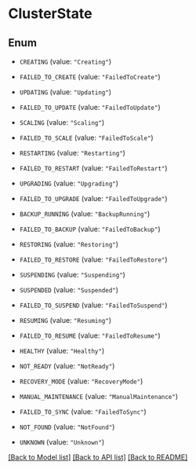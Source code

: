 # ClusterState

## Enum


* `CREATING` (value: `"Creating"`)

* `FAILED_TO_CREATE` (value: `"FailedToCreate"`)

* `UPDATING` (value: `"Updating"`)

* `FAILED_TO_UPDATE` (value: `"FailedToUpdate"`)

* `SCALING` (value: `"Scaling"`)

* `FAILED_TO_SCALE` (value: `"FailedToScale"`)

* `RESTARTING` (value: `"Restarting"`)

* `FAILED_TO_RESTART` (value: `"FailedToRestart"`)

* `UPGRADING` (value: `"Upgrading"`)

* `FAILED_TO_UPGRADE` (value: `"FailedToUpgrade"`)

* `BACKUP_RUNNING` (value: `"BackupRunning"`)

* `FAILED_TO_BACKUP` (value: `"FailedToBackup"`)

* `RESTORING` (value: `"Restoring"`)

* `FAILED_TO_RESTORE` (value: `"FailedToRestore"`)

* `SUSPENDING` (value: `"Suspending"`)

* `SUSPENDED` (value: `"Suspended"`)

* `FAILED_TO_SUSPEND` (value: `"FailedToSuspend"`)

* `RESUMING` (value: `"Resuming"`)

* `FAILED_TO_RESUME` (value: `"FailedToResume"`)

* `HEALTHY` (value: `"Healthy"`)

* `NOT_READY` (value: `"NotReady"`)

* `RECOVERY_MODE` (value: `"RecoveryMode"`)

* `MANUAL_MAINTENANCE` (value: `"ManualMaintenance"`)

* `FAILED_TO_SYNC` (value: `"FailedToSync"`)

* `NOT_FOUND` (value: `"NotFound"`)

* `UNKNOWN` (value: `"Unknown"`)


[[Back to Model list]](../README.md#documentation-for-models) [[Back to API list]](../README.md#documentation-for-api-endpoints) [[Back to README]](../README.md)



